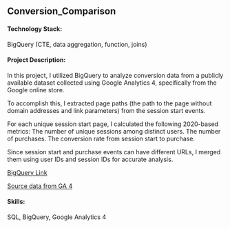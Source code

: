 ## Conversion_Comparison

#### Technology Stack:
BigQuery (CTE, data aggregation, function, joins)

#### Project Description:
In this project, I utilized BigQuery to analyze conversion data from a publicly available dataset collected using Google Analytics 4, specifically from the Google online store.

To accomplish this, I extracted page paths (the path to the page without domain addresses and link parameters) from the session start events.

For each unique session start page, I calculated the following 2020-based metrics:
The number of unique sessions among distinct users.
The number of purchases.
The conversion rate from session start to purchase.

Since session start and purchase events can have different URLs, I merged them using user IDs and session IDs for accurate analysis.

[BigQuery Link](https://console.cloud.google.com/bigquery?sq=916069414937:a9cbf36489684530aafcc282f37fcde6)

[Source data from GA 4](https://console.cloud.google.com/bigquery?p=bigquery-public-data&d=ga4_obfuscated_sample_ecommerce&t=events_20210131&page=table&project=hardy-scarab-392910)

#### Skills:
SQL, BigQuery, Google Analytics 4

